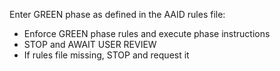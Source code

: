 Enter GREEN phase as defined in the AAID rules file:

<!-- Rules file should have been automatically injected by IDE/CLI -->

-   Enforce GREEN phase rules and execute phase instructions
-   STOP and AWAIT USER REVIEW
-   If rules file missing, STOP and request it
